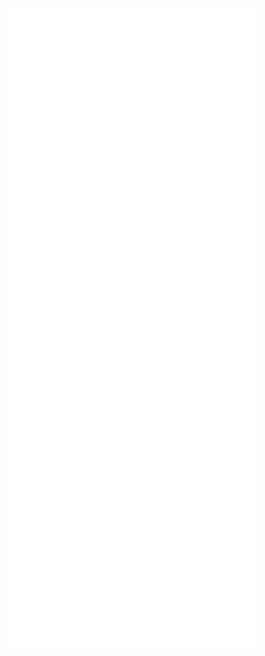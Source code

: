 ![Metrics](https://github.com/igabytm/igabytm/blob/main/github-metrics.svg)
<!--
![Metrics](https://metrics.lecoq.io/igabytm?template=classic&people=1&languages=1&introduction=1&followup=1&lines=1&notable=1&achievements=1&activity=1&projects=1&languages.limit=8&languages.colors=github&languages.threshold=0%25&introduction.title=true&people.limit=28&people.size=28&people.types=followers%2C%20following&people.identicons=false&people.shuffle=false&followup.sections=repositories&projects.limit=4&projects.descriptions=false&activity.limit=5&activity.days=14&activity.filter=all&activity.visibility=all&activity.timestamps=false&achievements.threshold=C&achievements.secrets=true&achievements.limit=0&notable.repositories=false&config.timezone=Europe%2FBucharest)
-->